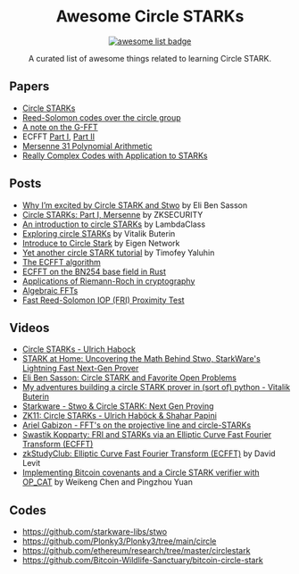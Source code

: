 <div align="center">
  <h1 align="center">Awesome Circle STARKs</h1>
  <p align="center">
    <a href="https://github.com/sindresorhus/awesome">
      <img alt="awesome list badge" src="https://cdn.rawgit.com/sindresorhus/awesome/d7305f38d29fed78fa85652e3a63e154dd8e8829/media/badge.svg">
    </a>
  </p>

  <p align="center"> A curated list of awesome things related to learning Circle STARK.</p>
</div>

## Papers
- [Circle STARKs](https://eprint.iacr.org/2024/278)
- [Reed-Solomon codes over the circle group](https://eprint.iacr.org/2023/824.pdf)
- [A note on the G-FFT](https://eprint.iacr.org/2024/1036)
- ECFFT [Part I](https://arxiv.org/pdf/2107.08473), [Part II](https://eprint.iacr.org/2022/1542.pdf)
- [Mersenne 31 Polynomial Arithmetic](https://github.com/ingonyama-zk/papers/blob/main/Mersenne31_polynomial_arithmetic.pdf)
- [Really Complex Codes with Application to STARKs](https://eprint.iacr.org/2024/1620)
## Posts

- [Why I’m excited by Circle STARK and Stwo](https://elibensasson.blog/why-im-excited-by-circle-stark-and-stwo/) by Eli Ben Sasson
- [Circle STARKs: Part I, Mersenne](https://www.zksecurity.xyz/blog/posts/circle-starks-1/) by ZKSECURITY
- [An introduction to circle STARKs](https://blog.lambdaclass.com/an-introduction-to-circle-starks/) by LambdaClass
- [Exploring circle STARKs](https://vitalik.eth.limo/general/2024/07/23/circlestarks.html) by Vitalik Buterin
- [Introduce to Circle Stark](https://eigenlab.medium.com/introduce-to-circle-stark-2830d261f839) by Eigen Network
- [Yet another circle STARK tutorial](https://research.chainsafe.io/blog/circle-starks/) by Timofey Yaluhin
- [The ECFFT algorithm](https://solvable.group/posts/ecfft/)
- [ECFFT on the BN254 base field in Rust](https://solvable.group/posts/ecfft-bn254/)
- [Applications of Riemann-Roch in cryptography](https://solvable.group/posts/riemann-roch-crypto/)
- [Algebraic FFTs](https://rje.li/24-07-03-alg-fft.html)
- [Fast Reed-Solomon IOP (FRI) Proximity Test](https://rot256.dev/post/fri/)

## Videos
- [Circle STARKs - Ulrich Habock](https://www.youtube.com/watch?v=FnqbH-02vFo)
- [STARK at Home: Uncovering the Math Behind Stwo, StarkWare's Lightning Fast Next-Gen Prover](https://www.youtube.com/watch?v=s2Q0izwoNgs)
- [Eli Ben Sasson: Circle STARK and Favorite Open Problems](https://www.youtube.com/watch?v=Jau3_EHtH1s)
- [My adventures building a circle STARK prover in (sort of) python - Vitalik Buterin](https://www.youtube.com/watch?v=V4QMgYvsKrg)
- [Starkware - Stwo & Circle STARK: Next Gen Proving](https://www.youtube.com/watch?v=dl-igdDjJsQ)
- [ZK11: Circle STARKs - Ulrich Haböck & Shahar Papini](https://www.youtube.com/watch?v=NAhLYMysSdk)
- [Ariel Gabizon - FFT's on the projective line and circle-STARKs](https://www.youtube.com/watch?v=d1f9sBajj10)
- [Swastik Kopparty: FRI and STARKs via an Elliptic Curve Fast Fourier Transform (ECFFT)](https://www.youtube.com/watch?v=7Trj7tQ-3Ug)
- [zkStudyClub: Elliptic Curve Fast Fourier Transform (ECFFT)](https://www.youtube.com/watch?v=kQZvBXLZ8dM) by David Levit
- [Implementing Bitcoin covenants and a Circle STARK verifier with OP_CAT](https://www.youtube.com/watch?v=tA-nzWJp1DI&list=PLsJf5BIiWfuFFbzUSwuq4PnW494De5VXT&index=4) by Weikeng Chen and Pingzhou Yuan
## Codes
- https://github.com/starkware-libs/stwo
- https://github.com/Plonky3/Plonky3/tree/main/circle
- https://github.com/ethereum/research/tree/master/circlestark
- https://github.com/Bitcoin-Wildlife-Sanctuary/bitcoin-circle-stark
